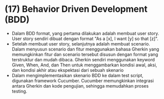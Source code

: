 # (17) Behavior Driven Development (BDD)

- Dalam BDD format, yang pertama dilakukan adalah membuat user story. User story sendiri dibuat dengan format "As a [x], I want [y] so that [z]". 
- Setelah membuat user story, selanjutnya adalah membuat scenario. Dalam menyusun scenario dan fitur menggunakan bahasa Gherkin yang memungkinkan fitur dan scenario tersebut disusun dengan format yang terstruktur dan mudah dibaca. Gherkin sendiri menggunakan keyword Given, When, And, dan Then untuk menggambarkan kondisi awal, aksi, dan kondisi akhir atau ekspektasi dari sebuah skenario
- Dalam mengimplementasikan skenario BDD ke dalam test script, digunakan framework Cucumber. Cucumber memungkinkan integrasi antara Gherkin dan kode pengujian, sehingga memudahkan proses testing.